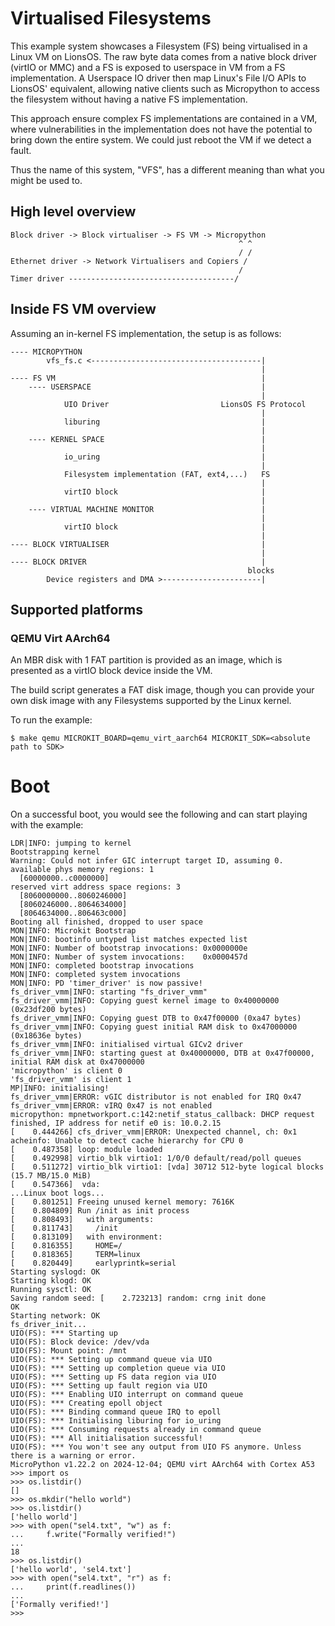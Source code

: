 # Virtualised Filesystems

This example system showcases a Filesystem (FS) being virtualised in a Linux VM on LionsOS. The raw byte data comes from a native block driver (virtIO or MMC) and a FS is exposed to userspace in VM from a FS implementation. A Userspace IO driver then map Linux's File I/O APIs to LionsOS' equivalent, allowing native clients such as Micropython to access the filesystem without having a native FS implementation.

This approach ensure complex FS implementations are contained in a VM, where vulnerabilities in the implementation does not have the potential to bring down the entire system. We could just reboot the VM if we detect a fault.

Thus the name of this system, "VFS", has a different meaning than what you might be used to.

## High level overview
```
Block driver -> Block virtualiser -> FS VM -> Micropython
                                                   ^ ^ 
                                                   / /
Ethernet driver -> Network Virtualisers and Copiers /
                                                   /
Timer driver -------------------------------------/
```

## Inside FS VM overview
Assuming an in-kernel FS implementation, the setup is as follows:
```
---- MICROPYTHON
        vfs_fs.c <--------------------------------------|
                                                        |
---- FS VM                                              |
    ---- USERSPACE                                      |
                                                        |
            UIO Driver                         LionsOS FS Protocol
                                                        |
            liburing                                    |
                                                        |
    ---- KERNEL SPACE                                   |
                                                        |
            io_uring                                    |
                                                        |
            Filesystem implementation (FAT, ext4,...)   FS
                                                        |
            virtIO block                                |
                                                        | 
    ---- VIRTUAL MACHINE MONITOR                        |          
                                                        |
            virtIO block                                |
                                                        |
---- BLOCK VIRTUALISER                                  |
                                                        |
---- BLOCK DRIVER                                       |  
                                                     blocks 
        Device registers and DMA >----------------------|

```

## Supported platforms
### QEMU Virt AArch64
An MBR disk with 1 FAT partition is provided as an image, which is presented as a virtIO block device inside the VM. 

The build script generates a FAT disk image, though you can provide your own disk image with any Filesystems supported by the Linux kernel.

To run the example:
```
$ make qemu MICROKIT_BOARD=qemu_virt_aarch64 MICROKIT_SDK=<absolute path to SDK>
```

# Boot
On a successful boot, you would see the following and can start playing with the example:
```
LDR|INFO: jumping to kernel
Bootstrapping kernel
Warning: Could not infer GIC interrupt target ID, assuming 0.
available phys memory regions: 1
  [60000000..c0000000]
reserved virt address space regions: 3
  [8060000000..8060246000]
  [8060246000..8064634000]
  [8064634000..806463c000]
Booting all finished, dropped to user space
MON|INFO: Microkit Bootstrap
MON|INFO: bootinfo untyped list matches expected list
MON|INFO: Number of bootstrap invocations: 0x0000000e
MON|INFO: Number of system invocations:    0x0000457d
MON|INFO: completed bootstrap invocations
MON|INFO: completed system invocations
MON|INFO: PD 'timer_driver' is now passive!
fs_driver_vmm|INFO: starting "fs_driver_vmm"
fs_driver_vmm|INFO: Copying guest kernel image to 0x40000000 (0x23df200 bytes)
fs_driver_vmm|INFO: Copying guest DTB to 0x47f00000 (0xa47 bytes)
fs_driver_vmm|INFO: Copying guest initial RAM disk to 0x47000000 (0x18636e bytes)
fs_driver_vmm|INFO: initialised virtual GICv2 driver
fs_driver_vmm|INFO: starting guest at 0x40000000, DTB at 0x47f00000, initial RAM disk at 0x47000000
'micropython' is client 0
'fs_driver_vmm' is client 1
MP|INFO: initialising!
fs_driver_vmm|ERROR: vGIC distributor is not enabled for IRQ 0x47
fs_driver_vmm|ERROR: vIRQ 0x47 is not enabled
micropython: mpnetworkport.c:142:netif_status_callback: DHCP request finished, IP address for netif e0 is: 10.0.2.15
[    0.444266] cfs_driver_vmm|ERROR: Unexpected channel, ch: 0x1
acheinfo: Unable to detect cache hierarchy for CPU 0
[    0.487358] loop: module loaded
[    0.492998] virtio_blk virtio1: 1/0/0 default/read/poll queues
[    0.511272] virtio_blk virtio1: [vda] 30712 512-byte logical blocks (15.7 MB/15.0 MiB)
[    0.547366]  vda:
...Linux boot logs...
[    0.801251] Freeing unused kernel memory: 7616K
[    0.804809] Run /init as init process
[    0.808493]   with arguments:
[    0.811743]     /init
[    0.813109]   with environment:
[    0.816355]     HOME=/
[    0.818365]     TERM=linux
[    0.820449]     earlyprintk=serial
Starting syslogd: OK
Starting klogd: OK
Running sysctl: OK
Saving random seed: [    2.723213] random: crng init done
OK
Starting network: OK
fs_driver_init...
UIO(FS): *** Starting up
UIO(FS): Block device: /dev/vda
UIO(FS): Mount point: /mnt
UIO(FS): *** Setting up command queue via UIO
UIO(FS): *** Setting up completion queue via UIO
UIO(FS): *** Setting up FS data region via UIO
UIO(FS): *** Setting up fault region via UIO
UIO(FS): *** Enabling UIO interrupt on command queue
UIO(FS): *** Creating epoll object
UIO(FS): *** Binding command queue IRQ to epoll
UIO(FS): *** Initialising liburing for io_uring
UIO(FS): *** Consuming requests already in command queue
UIO(FS): *** All initialisation successful!
UIO(FS): *** You won't see any output from UIO FS anymore. Unless there is a warning or error.
MicroPython v1.22.2 on 2024-12-04; QEMU virt AArch64 with Cortex A53
>>> import os
>>> os.listdir()
[]
>>> os.mkdir("hello world")
>>> os.listdir()
['hello world']
>>> with open("sel4.txt", "w") as f:
...     f.write("Formally verified!")
... 
18
>>> os.listdir()
['hello world', 'sel4.txt']
>>> with open("sel4.txt", "r") as f:
...     print(f.readlines())
... 
['Formally verified!']
>>> 
```
